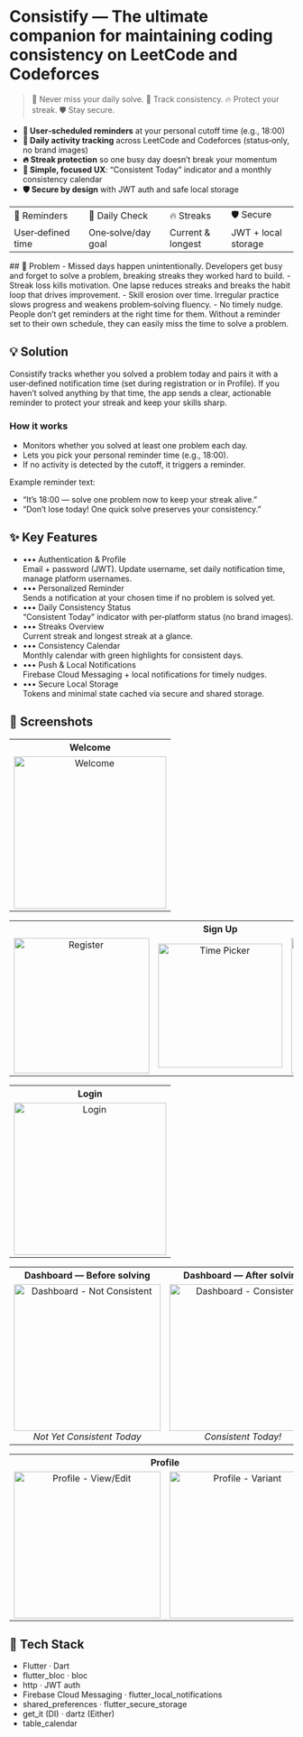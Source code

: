 # Consistify — The ultimate companion for maintaining coding consistency on LeetCode and Codeforces

> 🔔 Never miss your daily solve. 📅 Track consistency. 🔥 Protect your streak. 🛡️ Stay secure.

- **🔔 User‑scheduled reminders** at your personal cutoff time (e.g., 18:00)
- **📅 Daily activity tracking** across LeetCode and Codeforces (status‑only, no brand images)
- **🔥 Streak protection** so one busy day doesn’t break your momentum
- **🧭 Simple, focused UX**: “Consistent Today” indicator and a monthly consistency calendar
- **🛡️ Secure by design** with JWT auth and safe local storage

<!-- Optional quick highlights as a compact table -->
<table>
  <tr>
    <td>🔔 Reminders</td>
    <td>📅 Daily Check</td>
    <td>🔥 Streaks</td>
    <td>🛡️ Secure</td>
  </tr>
  <tr>
    <td>User‑defined time</td>
    <td>One‑solve/day goal</td>
    <td>Current & longest</td>
    <td>JWT + local storage</td>
  </tr>
</table>
## 🚀 Problem
- Missed days happen unintentionally. Developers get busy and forget to solve a problem, breaking streaks they worked hard to build.
- Streak loss kills motivation. One lapse reduces streaks and breaks the habit loop that drives improvement.
- Skill erosion over time. Irregular practice slows progress and weakens problem‑solving fluency.
- No timely nudge. People don’t get reminders at the right time for them. Without a reminder set to their own schedule, they can easily miss the time to solve a problem.

## 💡 Solution
Consistify tracks whether you solved a problem today and pairs it with a user‑defined notification time (set during registration or in Profile). If you haven’t solved anything by that time, the app sends a clear, actionable reminder to protect your streak and keep your skills sharp.

### How it works
- Monitors whether you solved at least one problem each day.
- Lets you pick your personal reminder time (e.g., 18:00).
- If no activity is detected by the cutoff, it triggers a reminder.

Example reminder text:
- “It’s 18:00 — solve one problem now to keep your streak alive.”
- “Don’t lose today! One quick solve preserves your consistency.”

## ✨ Key Features
- ••• Authentication & Profile  
  Email + password (JWT). Update username, set daily notification time, manage platform usernames.
- ••• Personalized Reminder  
  Sends a notification at your chosen time if no problem is solved yet.
- ••• Daily Consistency Status  
  “Consistent Today” indicator with per‑platform status (no brand images).
- ••• Streaks Overview  
  Current streak and longest streak at a glance.
- ••• Consistency Calendar  
  Monthly calendar with green highlights for consistent days.
- ••• Push & Local Notifications  
  Firebase Cloud Messaging + local notifications for timely nudges.
- ••• Secure Local Storage  
  Tokens and minimal state cached via secure and shared storage.

## 📸 Screenshots

<!-- Row 1: Welcome -->
<table>
  <tr>
    <th>Welcome</th>
  </tr>
  <tr>
    <td align="center">
      <img src="docs/welcome.jpg" width="270" alt="Welcome"/>
    </td>
  </tr>
</table>

<!-- Row 2: Three Register screens -->
<table>
  <tr>
    <th colspan="3">Sign Up</th>
  </tr>
  <tr>
    <td align="center">
      <img src="docs/register_1.jpg" width="240" alt="Register"/>
    </td>
    <td align="center">
      <img src="docs/register_2.jpg" width="220" alt="Time Picker"/>
    </td>
    <td align="center">
      <img src="docs/register_3.jpg" width="240" alt="Register (variant)"/>
    </td>
  </tr>
</table>

<!-- Row 3: Login -->
<table>
  <tr>
    <th>Login</th>
  </tr>
  <tr>
    <td align="center">
      <img src="docs/login.jpg" width="270" alt="Login"/>
    </td>
  </tr>
</table>

<!-- Row 4: Two Dashboards with captions -->
<table>
  <tr>
    <th>Dashboard — Before solving</th>
    <th>Dashboard — After solving</th>
  </tr>
  <tr>
    <td align="center">
      <img src="docs/not_consistent.jpg" width="260" alt="Dashboard - Not Consistent"/>
      <div><i>Not Yet Consistent Today</i></div>
    </td>
    <td align="center">
      <img src="docs/consistent.jpg" width="260" alt="Dashboard - Consistent"/>
      <div><i>Consistent Today!</i></div>
    </td>
  </tr>
</table>

<!-- Row 5: Profile -->
<table>
  <tr>
    <th colspan="2">Profile</th>
  </tr>
  <tr>
    <td align="center">
      <img src="docs/profile.jpg" width="260" alt="Profile - View/Edit"/>
    </td>
    <td align="center">
      <img src="docs/profile.jpg" width="260" alt="Profile - Variant"/>
    </td>
  </tr>
</table>

## 🧰 Tech Stack
- Flutter · Dart  
- flutter_bloc · bloc  
- http · JWT auth  
- Firebase Cloud Messaging · flutter_local_notifications  
- shared_preferences · flutter_secure_storage  
- get_it (DI) · dartz (Either)  
- table_calendar
